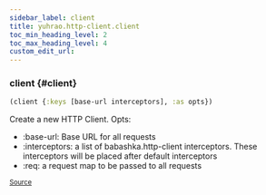 ```yaml
---
sidebar_label: client
title: yuhrao.http-client.client
toc_min_heading_level: 2
toc_max_heading_level: 4
custom_edit_url:
---
```






### client {#client}
``` clojure
(client {:keys [base-url interceptors], :as opts})
```


Create a new HTTP Client. Opts:
  - :base-url: Base URL for all requests
  - :interceptors: a list of babashka.http-client interceptors. These interceptors will be placed after default interceptors
  - :req: a request map to be passed to all requests
<p><sub><a href="https://github.com/yuhrao/big-bang/blob/main//src/yuhrao/http_client/client.clj#L13-L24">Source</a></sub></p>
